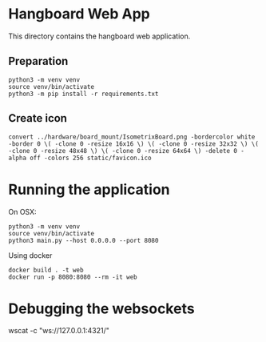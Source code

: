 # Hangboard Web App

This directory contains the hangboard web application.

## Preparation
```
python3 -m venv venv
source venv/bin/activate
python3 -m pip install -r requirements.txt
```

## Create icon
```convert ../hardware/board_mount/IsometrixBoard.png -bordercolor white -border 0 \( -clone 0 -resize 16x16 \) \( -clone 0 -resize 32x32 \) \( -clone 0 -resize 48x48 \) \( -clone 0 -resize 64x64 \) -delete 0 -alpha off -colors 256 static/favicon.ico```


# Running the application
On OSX: 
```
python3 -m venv venv
source venv/bin/activate
python3 main.py --host 0.0.0.0 --port 8080
```

Using docker
```
docker build . -t web
docker run -p 8080:8080 --rm -it web
```




# Debugging the websockets
wscat -c "ws://127.0.0.1:4321/"